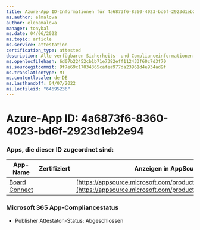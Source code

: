 ```yaml
---
title: Azure-App ID-Informationen für 4a6873f6-8360-4023-bd6f-2923d1eb2e94
ms.author: elmalova
author: elenamalova
manager: tonybal
ms.date: 04/06/2022
ms.topic: article
ms.service: attestation
certification_type: attested
description: Alle verfügbaren Sicherheits- und Complianceinformationen für 4a6873f6-8360-4023-bd6f-2923d1eb2e94.
ms.openlocfilehash: 6d07b22452cb1b71e7382eff112433f60c7d3f70
ms.sourcegitcommit: 9f7e69c17034365cafea977da23961d4e934ad9f
ms.translationtype: MT
ms.contentlocale: de-DE
ms.lasthandoff: 04/07/2022
ms.locfileid: "64695236"
---
```

# <a name="azure-app-id-4a6873f6-8360-4023-bd6f-2923d1eb2e94"></a>Azure-App ID: 4a6873f6-8360-4023-bd6f-2923d1eb2e94


### <a name="apps-associated-with-this-id"></a>Apps, die dieser ID zugeordnet sind:
| **App-Name** | **Zertifiziert** | **Anzeigen in AppSource** |
|--------------|---------------|-----------------------|
| [Board Connect](../forward/WA200001955.md) |  | [https://appsource.microsoft.com/product/office/WA200001955](https://appsource.microsoft.com/product/office/WA200001955) |

### <a name="microsoft-365-app-compliance-status"></a>Microsoft 365 App-Compliancestatus
- Publisher Attestaton-Status: Abgeschlossen
